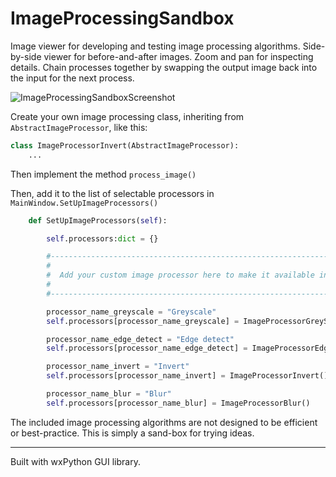 # ImageProcessingSandbox

Image viewer for developing and testing image processing algorithms. Side-by-side viewer for before-and-after images. Zoom and pan for inspecting details. Chain processes together by swapping the output image back into the input for the next process.

![ImageProcessingSandboxScreenshot](https://github.com/PhasonMatrix/ImageProcessingSandbox/assets/37615629/1a0702c2-7d66-41e8-b561-7dc02d42f2ca)


Create your own image processing class, inheriting from `AbstractImageProcessor`, like this:

```python
class ImageProcessorInvert(AbstractImageProcessor):
    ...
```

Then implement the method `process_image()`

Then, add it to the list of selectable processors in `MainWindow.SetUpImageProcessors()`

```python
    def SetUpImageProcessors(self):

        self.processors:dict = {}

        #-----------------------------------------------------------------------#
        #                                                                       #
        #  Add your custom image processor here to make it available in the UI  #
        #                                                                       #
        #-----------------------------------------------------------------------#

        processor_name_greyscale = "Greyscale"
        self.processors[processor_name_greyscale] = ImageProcessorGreyScale()

        processor_name_edge_detect = "Edge detect"
        self.processors[processor_name_edge_detect] = ImageProcessorEdgeDetect()

        processor_name_invert = "Invert"
        self.processors[processor_name_invert] = ImageProcessorInvert()

        processor_name_blur = "Blur"
        self.processors[processor_name_blur] = ImageProcessorBlur()


```


The included image processing algorithms are not designed to be efficient or best-practice. This is simply a sand-box for trying ideas.


----------------------------------
Built with wxPython GUI library.

